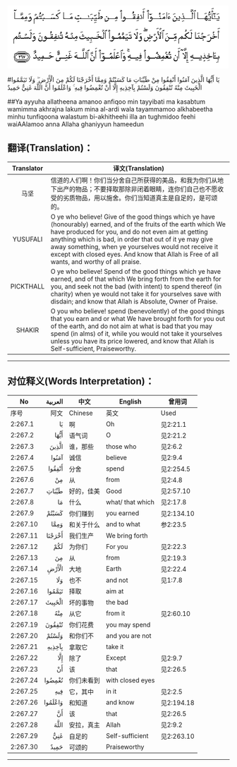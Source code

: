 ![002:267](images/002_267.gif)

#يَا أَيُّهَا الَّذِينَ آمَنُوا أَنْفِقُوا مِنْ طَيِّبَاتِ مَا كَسَبْتُمْ وَمِمَّا أَخْرَجْنَا لَكُمْ مِنَ الْأَرْضِ ۖ وَلَا تَيَمَّمُوا الْخَبِيثَ مِنْهُ تُنْفِقُونَ وَلَسْتُمْ بِآخِذِيهِ إِلَّا أَنْ تُغْمِضُوا فِيهِ ۚ وَاعْلَمُوا أَنَّ اللَّهَ غَنِيٌّ حَمِيدٌ 

##Ya ayyuha allatheena amanoo anfiqoo min tayyibati ma kasabtum wamimma akhrajna lakum mina al-ardi wala tayammamoo alkhabeetha minhu tunfiqoona walastum bi-akhitheehi illa an tughmidoo feehi waiAAlamoo anna Allaha ghaniyyun hameedun 

## 翻译(Translation)：

| Translator | 译文(Translation)                                            |
| :--------: | ------------------------------------------------------------ |
|    马坚    | 信道的人们啊！你们当分舍自己所获得的美品，和我为你们从地下出产的物品；不要择取那除非闭着眼睛，连你们自己也不愿收受的劣质物品，用以施舍。你们当知道真主是自足的，是可颂的。 |
|  YUSUFALI  | O ye who believe! Give of the good things which ye have (honourably) earned, and of the fruits of the earth which We have produced for you, and do not even aim at getting anything which is bad, in order that out of it ye may give away something, when ye yourselves would not receive it except with closed eyes. And know that Allah is Free of all wants, and worthy of all praise. |
| PICKTHALL  | O ye who believe! Spend of the good things which ye have earned, and of that which We bring forth from the earth for you, and seek not the bad (with intent) to spend thereof (in charity) when ye would not take it for yourselves save with disdain; and know that Allah is Absolute, Owner of Praise. |
|   SHAKIR   | O you who believe! spend (benevolently) of the good things that you earn and or what We have brought forth for you out of the earth, and do not aim at what is bad that you may spend (in alms) of it, while you would not take it yourselves unless you have its price lowered, and know that Allah is Self-sufficient, Praiseworthy. |

---

## 对位释义(Words Interpretation)：

| No   | العربية | 中文    | English | 曾用词 |
| ---- | ------: | ------- | ------- | ------ |
| 序号 |    阿文 | Chinese | 英文    | Used   |
| 2:267.1  | يَا      | 啊         | Oh               | 见2:21.1   |
| 2:267.2  | أَيُّهَا    | 语气词     | O                | 见2:21.2   |
| 2:267.3  | الَّذِينَ   | 谁，那些   | those who        | 见2:6.2    |
| 2:267.4  | آمَنُوا   | 诚信       | believe          | 见2:9.4    |
| 2:267.5  | أَنْفِقُوا  | 分舍       | spend            | 见2:254.5  |
| 2:267.6  | مِنْ      | 从         | from             | 见2:4.8    |
| 2:267.7  | طَيِّبَاتِ   | 好的，佳美 | Good             | 见2:57.10  |
| 2:267.8  | مَا      | 什么       | what/ that which | 见2:17.8   |
| 2:267.9  | كَسَبْتُمْ   | 你们赚到   | you earned       | 见2:134.10 |
| 2:267.10 | وَمِمَّا    | 和关于什么 | and to what      | 参2:23.5   |
| 2:267.11 | أَخْرَجْنَا  | 我们生产   | We bring forth   |            |
| 2:267.12 | لَكُمْ     | 为你们     | For you          | 见2:22.3   |
| 2:267.13 | مِنَ      | 从         | from             | 见2:19.3 |
| 2:267.14 | الْأَرْضِ   | 大地       | Earth            | 见2:22.4   |
| 2:267.15 | وَلَا     | 也不       | and not          | 见1:7.8    |
| 2:267.16 | تَيَمَّمُوا  | 择取       | aim at           |            |
| 2:267.17 | الْخَبِيثَ  | 坏的事物   | the bad          |            |
| 2:267.18 | مِنْهُ     | 从它       | from it          | 见2:60.10  |
| 2:267.19 | تُنْفِقُونَ  | 你们花费   | you may spend    |            |
| 2:267.20 | وَلَسْتُمْ   | 和你们不   | and you are not  |            |
| 2:267.21 | بِآخِذِيهِ  | 拿取它     | take it          |            |
| 2:267.22 | إِلَّا     | 除了       | Except           | 见2:9.7    |
| 2:267.23 | أَنْ      | 该         | that             | 见2:26.5   |
| 2:267.24 | تُغْمِضُوا  | 你们未看到 | with closed eyes |            |
| 2:267.25 | فِيهِ     | 它，其中   | in it            | 见2:2.5    |
| 2:267.26 | وَاعْلَمُوا | 和知道     | and know         | 见2:194.18 |
| 2:267.27 | أَنَّ      | 该         | that             | 见2:26.5   |
| 2:267.28 | اللَّهَ    | 安拉，真主 | Allah            | 见2:9.2 |
| 2:267.29 | غَنِيٌّ     | 自足的     | Self-sufficient  | 见2:263.10 |
| 2:267.30 | حَمِيدٌ    | 可颂的     | Praiseworthy     |            |

---
